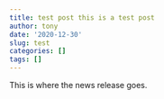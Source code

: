 ```yaml
---
title: test post this is a test post
author: tony
date: '2020-12-30'
slug: test
categories: []
tags: []
---
```


This is where the news release goes.
